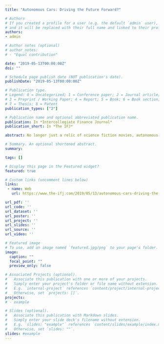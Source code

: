 ```yaml
---
title: "Autonomous Cars: Driving the Future Forward?"

# Authors
# If you created a profile for a user (e.g. the default `admin` user), write the username (folder name) here 
# and it will be replaced with their full name and linked to their profile.
authors:
- admin

# Author notes (optional)
# author_notes:
# - "Equal contribution"

date: "2019-05-13T00:00:00Z"
doi: ""

# Schedule page publish date (NOT publication's date).
publishDate: "2019-05-13T00:00:00Z"

# Publication type.
# Legend: 0 = Uncategorized; 1 = Conference paper; 2 = Journal article;
# 3 = Preprint / Working Paper; 4 = Report; 5 = Book; 6 = Book section;
# 7 = Thesis; 8 = Patent
publication_types: ["2"]

# Publication name and optional abbreviated publication name.
publication: In *Intercollegiate Finance Journal*
publication_short: In *The IFJ*

abstract: No longer just a relic of science fiction movies, autonomous cars have become a reality. Autonomous cars are heavily researched and developed by both large technology companies and traditional car manufacturers.Within a couple of years, autonomous cars will be able to transport people from one place to another on a massive scale. However, their emergence would actually lead to safety concerns and umemployment crisis. With these drawbacks in mind, would autonomous cars drive our future forward?

# Summary. An optional shortened abstract.
summary:

tags: []

# Display this page in the Featured widget?
featured: true

# Custom links (uncomment lines below)
links:
 - name: Web
   url: https://www.the-ifj.com/2019/05/13/autonomous-cars-driving-the-future-forward/

url_pdf: ''
url_code: ''
url_dataset: ''
url_poster: ''
url_project: ''
url_slides: ''
url_source: ''
url_video: ''

# Featured image
# To use, add an image named `featured.jpg/png` to your page's folder. 
image:
  caption: ""
  focal_point: ""
  preview_only: false

# Associated Projects (optional).
#   Associate this publication with one or more of your projects.
#   Simply enter your project's folder or file name without extension.
#   E.g. `internal-project` references `content/project/internal-project/index.md`.
#   Otherwise, set `projects: []`.
projects:
# - example

# Slides (optional).
#   Associate this publication with Markdown slides.
#   Simply enter your slide deck's filename without extension.
#   E.g. `slides: "example"` references `content/slides/example/index.md`.
#   Otherwise, set `slides: ""`.
slides: #example
---
```

